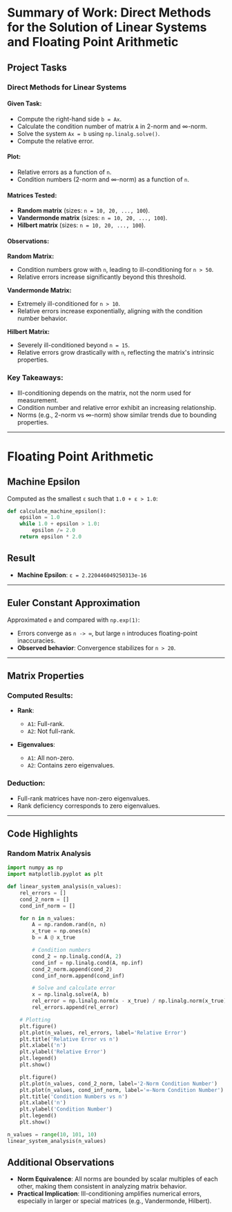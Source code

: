 # Summary of Work: Direct Methods for the Solution of Linear Systems and Floating Point Arithmetic

## Project Tasks

### Direct Methods for Linear Systems

#### Given Task:
- Compute the right-hand side `b = Ax`.
- Calculate the condition number of matrix `A` in 2-norm and ∞-norm.
- Solve the system `Ax = b` using `np.linalg.solve()`.
- Compute the relative error.

#### Plot:
- Relative errors as a function of `n`.
- Condition numbers (2-norm and ∞-norm) as a function of `n`.

#### Matrices Tested:
- **Random matrix** (sizes: `n = 10, 20, ..., 100`).
- **Vandermonde matrix** (sizes: `n = 10, 20, ..., 100`).
- **Hilbert matrix** (sizes: `n = 10, 20, ..., 100`).

#### Observations:

**Random Matrix:**
- Condition numbers grow with `n`, leading to ill-conditioning for `n > 50`.
- Relative errors increase significantly beyond this threshold.

**Vandermonde Matrix:**
- Extremely ill-conditioned for `n > 10`.
- Relative errors increase exponentially, aligning with the condition number behavior.

**Hilbert Matrix:**
- Severely ill-conditioned beyond `n = 15`.
- Relative errors grow drastically with `n`, reflecting the matrix's intrinsic properties.

### Key Takeaways:
- Ill-conditioning depends on the matrix, not the norm used for measurement.
- Condition number and relative error exhibit an increasing relationship.
- Norms (e.g., 2-norm vs ∞-norm) show similar trends due to bounding properties.

---

# Floating Point Arithmetic

## Machine Epsilon

Computed as the smallest `ε` such that `1.0 + ε > 1.0`:

```python
def calculate_machine_epsilon():
    epsilon = 1.0
    while 1.0 + epsilon > 1.0:
        epsilon /= 2.0
    return epsilon * 2.0
```
## Result

- **Machine Epsilon**: `ε = 2.220446049250313e-16`

---

## Euler Constant Approximation

Approximated `e` and compared with `np.exp(1)`:

- Errors converge as `n -> ∞`, but large `n` introduces floating-point inaccuracies.
- **Observed behavior**: Convergence stabilizes for `n > 20`.

---

## Matrix Properties

### Computed Results:

- **Rank**:
    - `A1`: Full-rank.
    - `A2`: Not full-rank.
  
- **Eigenvalues**:
    - `A1`: All non-zero.
    - `A2`: Contains zero eigenvalues.

### Deduction:

- Full-rank matrices have non-zero eigenvalues.
- Rank deficiency corresponds to zero eigenvalues.

---

## Code Highlights

### Random Matrix Analysis

```python
import numpy as np
import matplotlib.pyplot as plt

def linear_system_analysis(n_values):
    rel_errors = []
    cond_2_norm = []
    cond_inf_norm = []

    for n in n_values:
        A = np.random.rand(n, n)
        x_true = np.ones(n)
        b = A @ x_true

        # Condition numbers
        cond_2 = np.linalg.cond(A, 2)
        cond_inf = np.linalg.cond(A, np.inf)
        cond_2_norm.append(cond_2)
        cond_inf_norm.append(cond_inf)

        # Solve and calculate error
        x = np.linalg.solve(A, b)
        rel_error = np.linalg.norm(x - x_true) / np.linalg.norm(x_true)
        rel_errors.append(rel_error)

    # Plotting
    plt.figure()
    plt.plot(n_values, rel_errors, label='Relative Error')
    plt.title('Relative Error vs n')
    plt.xlabel('n')
    plt.ylabel('Relative Error')
    plt.legend()
    plt.show()

    plt.figure()
    plt.plot(n_values, cond_2_norm, label='2-Norm Condition Number')
    plt.plot(n_values, cond_inf_norm, label='∞-Norm Condition Number')
    plt.title('Condition Numbers vs n')
    plt.xlabel('n')
    plt.ylabel('Condition Number')
    plt.legend()
    plt.show()

n_values = range(10, 101, 10)
linear_system_analysis(n_values)
```

## Additional Observations

- **Norm Equivalence**: All norms are bounded by scalar multiples of each other, making them consistent in analyzing matrix behavior.
- **Practical Implication**: Ill-conditioning amplifies numerical errors, especially in larger or special matrices (e.g., Vandermonde, Hilbert).

